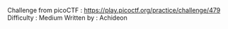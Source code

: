 Challenge from picoCTF : https://play.picoctf.org/practice/challenge/479
    Difficulty : Medium
    Written by : Achideon
